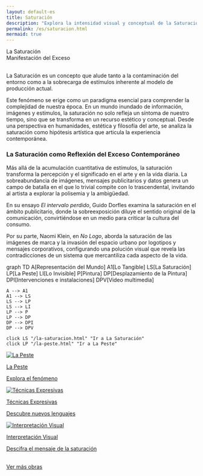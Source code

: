 ```yaml
---
layout: default-es
title: Saturación
description: "Explora la intensidad visual y conceptual de la Saturación en el arte contemporáneo."
permalink: /es/saturacion.html
mermaid: true
---
```


<div class="titulo">La Saturación</div>

<div class="subtitulo">Manifestación del Exceso</div>

<p class="parrafo" style="margin-top: 6%;">
  La Saturación es un concepto que alude tanto a la contaminación del entorno como a la sobrecarga de estímulos inherente al modelo de producción actual.
</p>
<p class="parrafo">
  Este fenómeno se erige como un paradigma esencial para comprender la complejidad de nuestra época. En un mundo inundado de información, imágenes y estímulos, la saturación no solo refleja un síntoma de nuestro tiempo, sino que se transforma en un recurso estético y conceptual. Desde una perspectiva en humanidades, estética y filosofía del arte, se analiza la saturación como hipótesis artística que articula la experiencia contemporánea.
</p>

<h3>La Saturación como Reflexión del Exceso Contemporáneo</h3>

<p class="parrafo">
  Más allá de la acumulación cuantitativa de estímulos, la saturación transforma la percepción y el significado en el arte y en la vida diaria. La sobreabundancia de imágenes, mensajes publicitarios y datos genera un campo de batalla en el que lo trivial compite con lo trascendental, invitando al artista a explorar la polisemia y la ambigüedad.
</p>

<p class="parrafo">
  En su ensayo <em>El intervalo perdido</em>, Guido Dorfles examina la saturación en el ámbito publicitario, donde la sobreexposición diluye el sentido original de la comunicación, convirtiéndose en un medio para criticar la cultura del consumo.
</p>

<p class="parrafo">
  Por su parte, Naomi Klein, en <em>No Logo</em>, aborda la saturación de las imágenes de marca y la invasión del espacio urbano por logotipos y mensajes corporativos, configurando una polución visual que revela las contradicciones de un sistema que mercantiliza cada aspecto de la vida.
</p>

<div class="mermaid">
graph TD
    A[Representación del Mundo]
    A1[Lo Tangible]
    LS[La Saturación]
    LP[La Peste]
    LI[Lo Invisible]
    P[Pintura]
    DP[Desplazamiento de la Pintura]
    DPI[Intervenciones e instalaciones]
    DPV[Video multimedia]

    A --> A1
    A1 --> LS
    LS --> LP
    LS --> LI
    LP --> P
    LP --> DP
    DP --> DPI
    DP --> DPV

    click LS "/la-saturacion.html" "Ir a La Saturación"
    click LP "/la-peste.html" "Ir a La Peste"
</div>


<div class="button-container">
  <a href="la-peste.html" class="fancy-button">
    <div class="button-content">
      <img src="/assets/img/la-peste.gif" alt="La Peste" loading="lazy">
      <p class="title">La Peste</p>
      <p class="subtitle">Explora el fenómeno</p>
    </div>
  </a>

  <a href="tecnicas-expresivas.html" class="fancy-button">
    <div class="button-content">
      <img src="/assets/img/tecnicas-expresivas.gif" alt="Técnicas Expresivas" loading="lazy">
      <p class="title">Técnicas Expresivas</p>
      <p class="subtitle">Descubre nuevos lenguajes</p>
    </div>
  </a>

  <a href="interpretacion-visual.html" class="fancy-button">
    <div class="button-content">
      <img src="/assets/img/interpretacion-visual.gif" alt="Interpretación Visual" loading="lazy">
      <p class="title">Interpretación Visual</p>
      <p class="subtitle">Descifra el mensaje de la saturación</p>
    </div>
  </a>
</div>

<br>
<a href="obras.html" class="enlace">Ver más obras</a>
<br><br>

